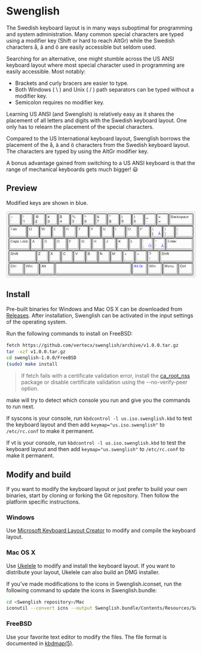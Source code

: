 # Swenglish
The Swedish keyboard layout is in many ways suboptimal for programming and system administration. Many common special characters are typed using a modifier key (Shift or hard to reach AltGr) while the Swedish characters å, ä and ö are easily accessible but seldom used.

Searching for an alternative, one might stumble across the US ANSI keyboard layout where most special character used in programming are easily accessible. Most notably:

* Brackets and curly bracers are easier to type.
* Both Windows ( \ ) and Unix ( / ) path separators can be typed without a modifier key.
* Semicolon requires no modifier key.

Learning US ANSI (and Swenglish) is relatively easy as it shares the placement of all letters and digits with the Swedish keyboard layout. One only has to relearn the placement of the special characters.

Compared to the US International keyboard layout, Swenglish borrows the placement of the å, ä and ö characters from the Swedish keyboard layout. The characters are typed by using the AltGr modifier key.

A bonus advantage gained from switching to a US ANSI keyboard is that the range of mechanical keyboards gets much bigger!  :smiley:

## Preview
Modified keys are shown in blue.

![Swenglish keyboard layout preview](Preview.png)

## Install
Pre-built binaries for Windows and Mac OS X can be downloaded from [Releases](https://github.com/vertecx/swenglish/releases). After installation, Swenglish can be activated in the input settings of the operating system.

Run the following commands to install on FreeBSD:

```bash
fetch https://github.com/vertecx/swenglish/archive/v1.0.0.tar.gz
tar -xzf v1.0.0.tar.gz
cd swenglish-1.0.0/FreeBSD
(sudo) make install
```

> If fetch fails with a certificate validation error, install the [ca_root_nss](http://www.freshports.org/security/ca_root_nss) package or disable certificate validation using the --no-verify-peer option.

make will try to detect which console you run and give you the commands to run next.

If syscons is your console, run ```kbdcontrol -l us.iso.swenglish.kbd``` to test the keyboard layout and then add ```keymap="us.iso.swenglish"``` to ```/etc/rc.conf``` to make it permanent.

If vt is your console, run ```kbdcontrol -l us.iso.swenglish.kbd``` to test the keyboard layout and then add ```keymap="us.swenglish"``` to ```/etc/rc.conf``` to make it permanent.

## Modify and build
If you want to modify the keyboard layout or just prefer to build your own binaries, start by cloning or forking the Git repository. Then follow the platform specific instructions.

### Windows
Use [Microsoft Keyboard Layout Creator](https://www.microsoft.com/en-us/download/details.aspx?id=22339) to modify and compile the keyboard layout.

### Mac OS X
Use [Ukelele](http://scripts.sil.org/ukelele) to modify and install the keyboard layout. If you want to distribute your layout, Ukelele can also build an DMG installer.

If you've made modifications to the icons in Swenglish.iconset, run the following command to update the icons in Swenglish.bundle:

```bash
cd <Swenglish repository>/Mac
iconutil --convert icns --output Swenglish.bundle/Contents/Resources/Swenglish.icns Swenglish.iconset
```

### FreeBSD
Use your favorite text editor to modify the files. The file format is documented in [kbdmap(5)](https://www.freebsd.org/cgi/man.cgi?query=kbdmap&sektion=5).
